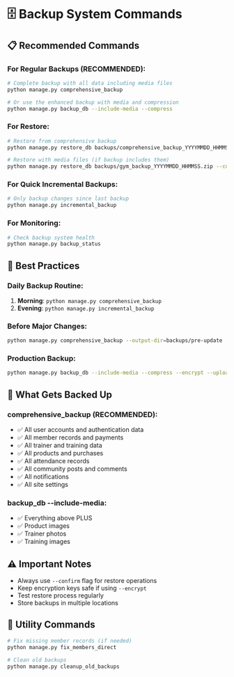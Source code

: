 # 🗄️ Backup System Commands

## 📋 **Recommended Commands**

### **For Regular Backups (RECOMMENDED):**
```bash
# Complete backup with all data including media files
python manage.py comprehensive_backup

# Or use the enhanced backup with media and compression
python manage.py backup_db --include-media --compress
```

### **For Restore:**
```bash
# Restore from comprehensive backup
python manage.py restore_db backups/comprehensive_backup_YYYYMMDD_HHMMSS.json --confirm

# Restore with media files (if backup includes them)
python manage.py restore_db backups/gym_backup_YYYYMMDD_HHMMSS.zip --confirm --restore-media
```

### **For Quick Incremental Backups:**
```bash
# Only backup changes since last backup
python manage.py incremental_backup
```

### **For Monitoring:**
```bash
# Check backup system health
python manage.py backup_status
```

## 🎯 **Best Practices**

### **Daily Backup Routine:**
1. **Morning**: `python manage.py comprehensive_backup`
2. **Evening**: `python manage.py incremental_backup`

### **Before Major Changes:**
```bash
python manage.py comprehensive_backup --output-dir=backups/pre-update
```

### **Production Backup:**
```bash
python manage.py backup_db --include-media --compress --encrypt --upload-cloud
```

## 📁 **What Gets Backed Up**

### **comprehensive_backup** (RECOMMENDED):
- ✅ All user accounts and authentication data
- ✅ All member records and payments
- ✅ All trainer and training data
- ✅ All products and purchases
- ✅ All attendance records
- ✅ All community posts and comments
- ✅ All notifications
- ✅ All site settings

### **backup_db --include-media**:
- ✅ Everything above PLUS
- ✅ Product images
- ✅ Trainer photos
- ✅ Training images

## ⚠️ **Important Notes**

- Always use `--confirm` flag for restore operations
- Keep encryption keys safe if using `--encrypt`
- Test restore process regularly
- Store backups in multiple locations

## 🔧 **Utility Commands**
```bash
# Fix missing member records (if needed)
python manage.py fix_members_direct

# Clean old backups
python manage.py cleanup_old_backups
```